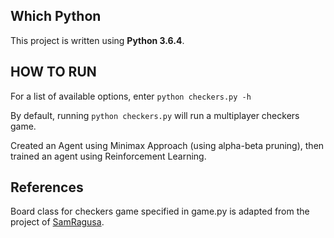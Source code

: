 
## Which Python

This project is written using **Python 3.6.4**.

## HOW TO RUN

For a list of available options, enter `python checkers.py -h`

By default, running `python checkers.py` will run a multiplayer checkers game.

Created an Agent using Minimax Approach (using alpha-beta pruning), then trained an agent using Reinforcement Learning.

## References

Board class for checkers game specified in game.py is adapted from the project of [SamRagusa](https://github.com/SamRagusa/Checkers-Reinforcement-Learning).
